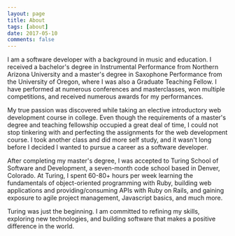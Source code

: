 ```yaml
---
layout: page
title: About
tags: [about]
date: 2017-05-10
comments: false
---
```


I am a software developer with a background in music and education.
I received a bachelor's degree in Instrumental Performance from Northern
Arizona University and a master's degree in Saxophone Performance from the
University of Oregon, where I was also a Graduate Teaching Fellow. I have
performed at numerous conferences and masterclasses, won multiple competitions,
and received numerous awards for my performances.

My true passion was discovered while taking an elective introductory web
development course in college. Even though the requirements of a master's degree
and teaching fellowship occupied a great deal of time, I could not stop
tinkering with and perfecting the assignments for the web development course.
I took another class and did more self study, and it wasn't long before I
decided I wanted to pursue a career as a software developer.

After completing my master's degree, I was accepted to Turing School of Software
and Development, a seven-month code school based in Denver, Colorado. At Turing,
I spent 60-80+ hours per week learning the fundamentals of object-oriented
programming with Ruby, building web applications and providing/consuming APIs
with Ruby on Rails, and gaining exposure to agile project management, Javascript
basics, and much more.

Turing was just the beginning. I am committed to refining my skills,
exploring new technologies, and building software that makes a positive difference
in the world.
